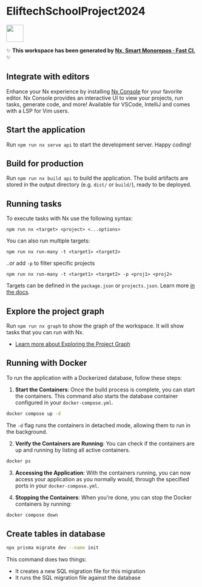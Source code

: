 # EliftechSchoolProject2024

<a alt="Nx logo" href="https://nx.dev" target="_blank" rel="noreferrer"><img src="https://raw.githubusercontent.com/nrwl/nx/master/images/nx-logo.png" width="45"></a>

✨ **This workspace has been generated by [Nx, Smart Monorepos · Fast CI.](https://nx.dev)** ✨

## Integrate with editors

Enhance your Nx experience by installing [Nx Console](https://nx.dev/nx-console) for your favorite editor. Nx Console
provides an interactive UI to view your projects, run tasks, generate code, and more! Available for VSCode, IntelliJ and
comes with a LSP for Vim users.

## Start the application

Run `npm run nx serve api` to start the development server. Happy coding!

## Build for production

Run `npm run nx build api` to build the application. The build artifacts are stored in the output directory (e.g. `dist/` or `build/`), ready to be deployed.

## Running tasks

To execute tasks with Nx use the following syntax:

```
npm run nx <target> <project> <...options>
```

You can also run multiple targets:

```
npm run nx run-many -t <target1> <target2>
```

..or add `-p` to filter specific projects

```
npm run nx run-many -t <target1> <target2> -p <proj1> <proj2>
```

Targets can be defined in the `package.json` or `projects.json`. Learn more [in the docs](https://nx.dev/features/run-tasks).

## Explore the project graph

Run `npm run nx graph` to show the graph of the workspace.
It will show tasks that you can run with Nx.

- [Learn more about Exploring the Project Graph](https://nx.dev/core-features/explore-graph)

## Running with Docker

To run the application with a Dockerized database, follow these steps:

1. **Start the Containers**: Once the build process is complete, you can start the containers. This command also starts the database container configured in your `docker-compose.yml`.

```bash
docker compose up -d
```

The `-d` flag runs the containers in detached mode, allowing them to run in the background.

2. **Verify the Containers are Running**: You can check if the containers are up and running by listing all active containers.

```bash
docker ps
```

3. **Accessing the Application**: With the containers running, you can now access your application as you normally would, through the specified ports in your `docker-compose.yml`.

4. **Stopping the Containers**: When you're done, you can stop the Docker containers by running:

```bash
docker compose down
```

## Create tables in database

```bash
npx prisma migrate dev --name init
```

This command does two things:

- It creates a new SQL migration file for this migration
- It runs the SQL migration file against the database
